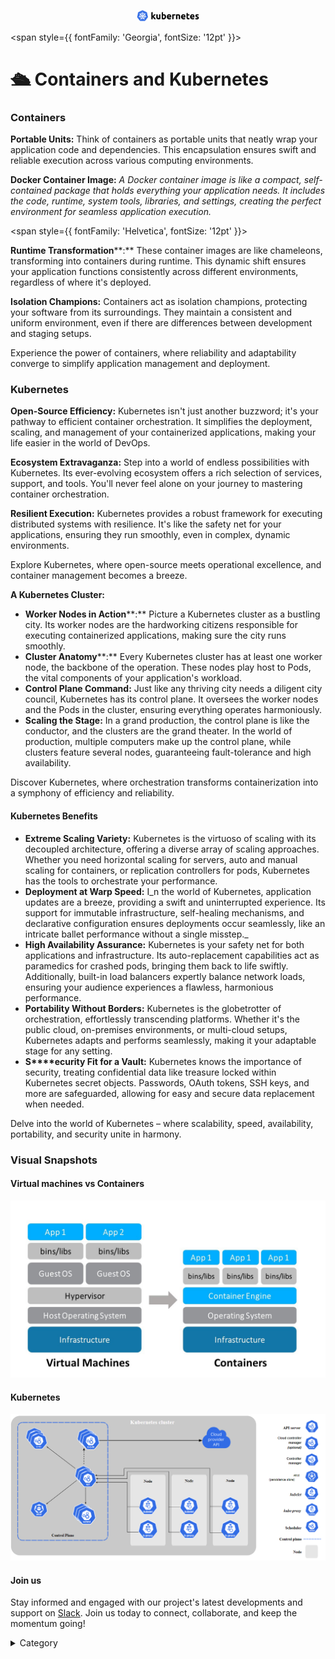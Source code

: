 <p align="center">
  <img src="/img/ffwc.jpg" alt="Alt Text" width="100"/>
</p>

<span style={{ fontFamily: 'Georgia', fontSize: '12pt' }}>

# 🛳 Containers and Kubernetes

### **Containers**&#x20;

**Portable Units:** Think of containers as portable units that neatly wrap your application code and dependencies. This encapsulation ensures swift and reliable execution across various computing environments.

**Docker Container Image:** _A Docker container image is like a compact, self-contained package that holds everything your application needs. It includes the code, runtime, system tools, libraries, and settings, creating the perfect environment for seamless application execution._

</span>


<span style={{ fontFamily: 'Helvetica', fontSize: '12pt' }}>

**Runtime Transformation****:** These container images are like chameleons, transforming into containers during runtime. This dynamic shift ensures your application functions consistently across different environments, regardless of where it's deployed.

**Isolation Champions:** Containers act as isolation champions, protecting your software from its surroundings. They maintain a consistent and uniform environment, even if there are differences between development and staging setups.

Experience the power of containers, where reliability and adaptability converge to simplify application management and deployment.


### **Kubernetes**&#x20;

**Open-Source Efficiency:** Kubernetes isn't just another buzzword; it's your pathway to efficient container orchestration. It simplifies the deployment, scaling, and management of your containerized applications, making your life easier in the world of DevOps.

**Ecosystem Extravaganza:** Step into a world of endless possibilities with Kubernetes. Its ever-evolving ecosystem offers a rich selection of services, support, and tools. You'll never feel alone on your journey to mastering container orchestration.

**Resilient Execution:** Kubernetes provides a robust framework for executing distributed systems with resilience. It's like the safety net for your applications, ensuring they run smoothly, even in complex, dynamic environments.

Explore Kubernetes, where open-source meets operational excellence, and container management becomes a breeze.

**A Kubernetes Cluster:**

* **Worker Nodes in Action****:** Picture a Kubernetes cluster as a bustling city. Its worker nodes are the hardworking citizens responsible for executing containerized applications, making sure the city runs smoothly.
* **Cluster Anatomy****:** Every Kubernetes cluster has at least one worker node, the backbone of the operation. These nodes play host to Pods, the vital components of your application's workload.
* **Control Plane Command:** Just like any thriving city needs a diligent city council, Kubernetes has its control plane. It oversees the worker nodes and the Pods in the cluster, ensuring everything operates harmoniously.
* **Scaling the Stage:** In a grand production, the control plane is like the conductor, and the clusters are the grand theater. In the world of production, multiple computers make up the control plane, while clusters feature several nodes, guaranteeing fault-tolerance and high availability.

Discover Kubernetes, where orchestration transforms containerization into a symphony of efficiency and reliability.

#### **Kubernetes Benefits**&#x20;

* **Extreme Scaling Variety:** Kubernetes is the virtuoso of scaling with its decoupled architecture, offering a diverse array of scaling approaches. Whether you need horizontal scaling for servers, auto and manual scaling for containers, or replication controllers for pods, Kubernetes has the tools to orchestrate your performance.
* **Deployment at Warp Speed:** I_n the world of Kubernetes, application updates are a breeze, providing a swift and uninterrupted experience. Its support for immutable infrastructure, self-healing mechanisms, and declarative configuration ensures deployments occur seamlessly, like an intricate ballet performance without a single misstep._
* **High Availability Assurance:** Kubernetes is your safety net for both applications and infrastructure. Its auto-replacement capabilities act as paramedics for crashed pods, bringing them back to life swiftly. Additionally, built-in load balancers expertly balance network loads, ensuring your audience experiences a flawless, harmonious performance.
* **Portability Without Borders:** Kubernetes is the globetrotter of orchestration, effortlessly transcending platforms. Whether it's the public cloud, on-premises environments, or multi-cloud setups, Kubernetes adapts and performs seamlessly, making it your adaptable stage for any setting.
* **S****ecurity Fit for a Vault:** Kubernetes knows the importance of security, treating confidential data like treasure locked within Kubernetes secret objects. Passwords, OAuth tokens, SSH keys, and more are safeguarded, allowing for easy and secure data replacement when needed.

Delve into the world of Kubernetes – where scalability, speed, availability, portability, and security unite in harmony.



### Visual Snapshots

#### **Virtual machines vs Containers**&#x20;

![Alt Text](/img/c.jpg)

#### Kubernetes

![Alt Text](/img/k2.png)

#### Join us

Stay informed and engaged with our project's latest developments and support on [Slack](https://app.slack.com/client/T04QS32JX6E/C04QKEWE146). Join us today to connect, collaborate, and keep the momentum going!&#x20;

<details>

<summary>Category</summary>

Kubernetes, cloud computing, DevOps, cloud services, hosting platform, container orchestration, cloud infrastructure, cloud deployment, cloud management, cloud technology, cloud solutions&#x20;

</details>


</span>



